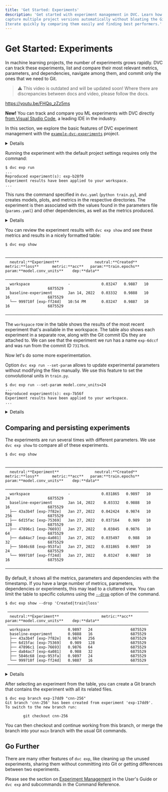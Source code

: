```yaml
---
title: 'Get Started: Experiments'
description: 'Get started with experiment management in DVC. Learn how to
capture multiple project versions automatically without bloating the Git repo.
Iterate quickly by comparing them easily and finding best performers.'
---
```


# Get Started: Experiments

In machine learning projects, the number of <abbr>experiments</abbr> grows
rapidly. DVC can track these experiments, list and compare their most relevant
metrics, parameters, and dependencies, navigate among them, and commit only the
ones that we need to Git.

> ⚠️ This video is outdated and will be updated soon! Where there are
> discrepancies between docs and video, please follow the docs.

https://youtu.be/FHQq_zZz5ms

<admon type="tip">

**New!** You can track and compare you ML experiments with DVC directly [from
Visual Studio Code], a leading IDE in the industry.

[from visual studio code]: /doc/vs-code-extension

</admon>

In this section, we explore the basic features of DVC experiment management with
the [`example-dvc-experiments`][ede] project.

[ede]: https://github.com/iterative/example-dvc-experiments

<details>

## ⚙️ Initializing a project with DVC experiments

If you already have a DVC project, that's great. You can start to use `dvc exp`
commands right away to run experiments in your project. (See the [User Guide]
for detailed information.) Here, we briefly discuss how to structure an ML
project with DVC experiments using `dvc exp init`.

[user guide]: /doc/user-guide/experiment-management/experiments-overview

A typical machine learning project has data, a set of scripts that train a
model, a bunch of hyperparameters that tune training and models, and outputs
metrics and plots to evaluate the models. `dvc exp init` has sane defaults about
the names of these elements to initialize a project:

```dvc
$ dvc exp init python src/train.py
```

Here, `python src/train.py` specifies how you run experiments. It could be any
other command.

If your project uses different names for them, you can set directories for
source code (default: `src/`), data (`data/`), models (`models/`), plots
(`plots/`), and files for hyperparameters (`params.yaml`), metrics
(`metrics.json`) with the options supplied to `dvc exp init`.

You can also set these options in a dialog format with
`dvc exp init --interactive`.

</details>

Running the experiment with the default project settings requires only the
command:

```dvc
$ dvc exp run
...
Reproduced experiment(s): exp-b28f0
Experiment results have been applied to your workspace.
...
```

This runs the command specified in `dvc.yaml` (`python train.py`), and creates
models, plots, and metrics in the respective directories. The experiment is then
associated with the values found in the parameters file (`params.yaml`) and
other dependencies, as well as the metrics produced.

<details>

### ℹ️ More information about (Hyper)parameters

It's pretty common for data science projects to include configuration files that
define adjustable parameters to train a model, adjust model architecture, do
pre-processing, etc. DVC provides a mechanism for experiments to depend on the
specific variables from a file.

By default, DVC assumes that a parameters file named `params.yaml` is available
in your project. DVC parses this file and creates dependencies to the variables
found in it: `model.conv_units` and `train.epochs`. Example:

```yaml
train:
  epochs: 10
model:
  conv_units: 16
```

</details>

You can review the experiment results with `dvc exp show` and see these metrics
and results in a nicely formatted table:

```dvc
$ dvc exp show
```

```dvctable
 ────────────────────────────────────────────────────────────────────────────────────────────────────────
  neutral:**Experiment**                neutral:**Created**           metric:**loss**      metric:**acc**   param:**train.epochs**    param:**model.conv_units**    dep:**data**
 ────────────────────────────────────────────────────────────────────────────────────────────────────────
  workspace                 -              0.03247   0.9887   10             16                 6875529
  baseline-experiment       Jan 14, 2022   0.03332   0.9888   10             16                 6875529
  └── 999710f [exp-ff24d]   10:54 PM       0.03247   0.9887   10             16                 6875529
 ────────────────────────────────────────────────────────────────────────────────────────────────────────
```

The `workspace` row in the table shows the results of the most recent experiment
that's available in the <abbr>workspace</abbr>. The table also shows each
experiment in a separate row, along with the Git commit IDs they are attached
to. We can see that the experiment we run has a name `exp-6dccf` and was run
from the commit ID `7317bc6`.

Now let's do some more experimentation.

Option `dvc exp run --set-param` allows to update experimental parameters
without modifying the files manually. We use this feature to set the
convolutional units in `train.py`.

```dvc
$ dvc exp run --set-param model.conv_units=24
...
Reproduced experiment(s): exp-7b56f
Experiment results have been applied to your workspace.
...
```

<details>

### ⚙️ Run multiple experiments in parallel

Instead of running the experiments one-by-one, we can define them to run in a
batch. This is especially handy when you have long running experiments.

We add experiments to the queue using the `--queue` option of `dvc exp run`. We
also use `-S` (`--set-param`) to set a value for the parameter.

```dvc
$ dvc exp run --queue -S model.conv_units=32
Queued experiment '3cac8c6' for future execution.
$ dvc exp run --queue -S model.conv_units=64
Queued experiment '23660b6' for future execution.
$ dvc exp run --queue -S model.conv_units=128
Queued experiment '6591a57' for future execution.
$ dvc exp run --queue -S model.conv_units=256
Queued experiment '9109ea9' for future execution.
```

Next, run all (`--run-all`) queued experiments in parallel. You can specify the
number of parallel processes using `--jobs`:

```dvc
$ dvc exp run --run-all --jobs 2
```

</details>

## Comparing and persisting experiments

The experiments are run several times with different parameters. We use
`dvc exp show` to compare all of these experiments.

```dvc
$ dvc exp show
```

```dvctable
 ────────────────────────────────────────────────────────────────────────────────────────────────────────
  neutral:**Experiment**                neutral:**Created**            metric:**loss**      metric:**acc**   param:**train.epochs**    param:**model.conv_units**    dep:**data**
 ────────────────────────────────────────────────────────────────────────────────────────────────────────
  workspace                 -              0.031865   0.9897   10             24                 6875529
  baseline-experiment       Jan 14, 2022    0.03332   0.9888   10             16                 6875529
  ├── 43a3b4f [exp-7f82e]   Jan 27, 2022   0.042424   0.9874   10             256                6875529
  ├── 6d15fac [exp-75369]   Jan 27, 2022   0.037164    0.989   10             128                6875529
  ├── 47896c1 [exp-76693]   Jan 27, 2022    0.03845   0.9876   10             64                 6875529
  ├── da84ac7 [exp-4a081]   Jan 27, 2022   0.035497    0.988   10             32                 6875529
  ├── 5846c68 [exp-953fa]   Jan 27, 2022   0.031865   0.9897   10             24                 6875529
  └── 999710f [exp-ff24d]   Jan 27, 2022    0.03247   0.9887   10             16                 6875529
 ────────────────────────────────────────────────────────────────────────────────────────────────────────
```

By default, it shows all the metrics, parameters and dependencies with the
timestamp. If you have a large number of metrics, parameters, dependencies or
experiments, this may lead to a cluttered view. You can limit the table to
specific columns using the [`--drop`](/doc/command-reference/exp/show#--drop)
option of the command.

```dvc
$ dvc exp show --drop 'Created|train|loss'
```

```dvctable
 ───────────────────────────────────────────────────────────────
  neutral:**Experiment**                   metric:**acc**   param:**model.conv_units**    dep:**data**
 ───────────────────────────────────────────────────────────────
  workspace                 0.9897   24                 6875529
  baseline-experiment       0.9888   16                 6875529
  ├── 43a3b4f [exp-7f82e]   0.9874   256                6875529
  ├── 6d15fac [exp-75369]    0.989   128                6875529
  ├── 47896c1 [exp-76693]   0.9876   64                 6875529
  ├── da84ac7 [exp-4a081]    0.988   32                 6875529
  ├── 5846c68 [exp-953fa]   0.9897   24                 6875529
  └── 999710f [exp-ff24d]   0.9887   16                 6875529
 ───────────────────────────────────────────────────────────────
```

<details>

### ℹ️ More information about metrics

Metrics are what you use to evaluate your models. DVC associates metrics to
experiments for later comparison. Any scalar value can be used as a metric. You
can specify text files to contain metrics using `dvc exp init --metrics`, and
write them in the experimentation code.

An alternative to manual metrics generation is to use [DVCLive](/doc/dvclive) to
generate these files. Please refer to the documentation for details.

`dvc exp show` and `dvc metrics` are used to tabulate the experiments and Git
commits with their associated metrics. In the above tables, `loss` and `acc`
values are metrics found in [`metrics.json`] file.

Metrics files are interpreted specially also in
[Iterative Studio](https://studio.iterative.ai).

[`metrics.json`]:
  https://github.com/iterative/example-dvc-experiments/blob/main/metrics.json

</details>

After selecting an experiment from the table, you can create a Git branch that
contains the experiment with all its related files.

```dvc
$ dvc exp branch exp-17dd9 "cnn-256"
Git branch 'cnn-256' has been created from experiment 'exp-17dd9'.
To switch to the new branch run:

        git checkout cnn-256
```

You can then checkout and continue working from this branch, or merge the branch
into your `main` branch with the usual Git commands.

## Go Further

There are many other features of `dvc exp`, like cleaning up the unused
experiments, sharing them without committing into Git or getting differences
between two experiments.

Please see the section on
[Experiment Management](/doc/user-guide/experiment-management) in the User's
Guide or `dvc exp` and subcommands in the Command Reference.
